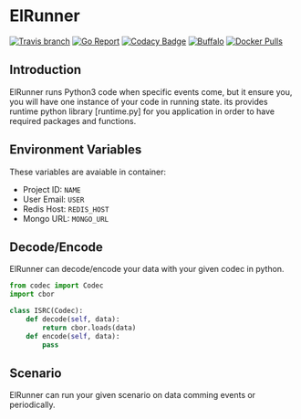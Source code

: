 # ElRunner
[![Travis branch](https://img.shields.io/travis/com/I1820/ElRunner/master.svg?style=flat-square)](https://travis-ci.com/I1820/ElRunner)
[![Go Report](https://goreportcard.com/badge/github.com/I1820/ElRunner?style=flat-square)](https://goreportcard.com/report/github.com/I1820/ElRunner)
[![Codacy Badge](https://api.codacy.com/project/badge/Grade/eada226f7b04403380cb7dc8dd517e5b)](https://www.codacy.com/app/i1820/ElRunner?utm_source=github.com&amp;utm_medium=referral&amp;utm_content=I1820/ElRunner&amp;utm_campaign=Badge_Grade)
[![Buffalo](https://img.shields.io/badge/powered%20by-buffalo-blue.svg?style=flat-square)](http://gobuffalo.io)
[![Docker Pulls](https://img.shields.io/docker/pulls/i1820/elrunner.svg?style=flat-square)]()

## Introduction

ElRunner runs Python3 code when specific events come, but it ensure you, you will have one instance of your code in running state.
its provides runtime python library [runtime.py] for you application in order to have required packages and functions.

## Environment Variables

These variables are avaiable in container:

- Project ID: `NAME`
- User Email: `USER`
- Redis Host: `REDIS_HOST`
- Mongo URL: `MONGO_URL`

## Decode/Encode

ElRunner can decode/encode your data with your given codec in python.

```python
from codec import Codec
import cbor

class ISRC(Codec):
    def decode(self, data):
        return cbor.loads(data)
    def encode(self, data):
        pass
```

## Scenario

ElRunner can run your given scenario on data comming events or periodically.
